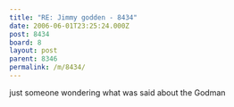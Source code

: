 ```yaml
---
title: "RE: Jimmy godden - 8434"
date: 2006-06-01T23:25:24.000Z
post: 8434
board: 8
layout: post
parent: 8346
permalink: /m/8434/
---
```

just someone wondering what was said about the Godman

